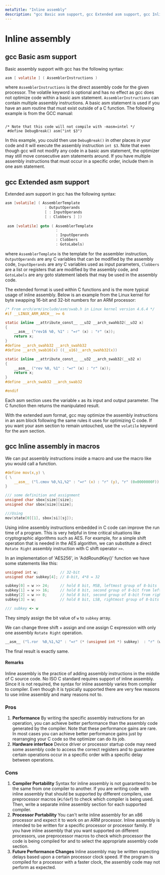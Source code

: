 ```yaml
---
metaTitle: "Inline assembly"
description: "gcc Basic asm support, gcc Extended asm support, gcc Inline assembly in macros"
---
```


# Inline assembly



## gcc Basic asm support


Basic assembly support with gcc has the following syntax:

```c
asm [ volatile ] ( AssemblerInstructions )

```

where `AssemblerInstructions` is the direct assembly code for the given processor.  The volatile keyword is optional and has no effect as gcc does not optimize code within a basic asm statement.  `AssemblerInstructions` can contain multiple assembly instructions.  A basic asm statement is used if you have an asm routine that must exist outside of a C function.  The following example is from the GCC manual:

```

/* Note that this code will not compile with -masm=intel */
 #define DebugBreak() asm("int $3")

```

In this example, you could then use `DebugBreak()` in other places in your code and it will execute the assembly instruction `int $3`.  Note that even though gcc will not modify any code in a basic asm statement, the optimizer may still move consecutive asm statements around.  If you have multiple assembly instructions that must occur in a specific order, include them in one asm statement.



## gcc Extended asm support


Extended asm support in gcc has the following syntax:

```c
asm [volatile] ( AssemblerTemplate
                  : OutputOperands
                  [ : InputOperands
                  [ : Clobbers ] ])
 
 asm [volatile] goto ( AssemblerTemplate
                       :
                       : InputOperands
                       : Clobbers
                       : GotoLabels)

```

where `AssemblerTemplate` is the template for the assembler instruction, `OutputOperands` are any C variables that can be modified by the assembly code, `InputOperands` are any C variables used as input parameters, `Clobbers` are a list or registers that are modified by the assembly code, and `GotoLabels` are any goto statement labels that may be used in the assembly code.

The extended format is used within C functions and is the more typical usage of inline assembly.  Below is an example from the Linux kernel for byte swapping 16-bit and 32-bit numbers for an ARM processor:

```c
/* From arch/arm/include/asm/swab.h in Linux kernel version 4.6.4 */
#if __LINUX_ARM_ARCH__ >= 6

static inline __attribute_const__ __u32 __arch_swahb32(__u32 x)
{
    __asm__ ("rev16 %0, %1" : "=r" (x) : "r" (x));
    return x;
}
#define __arch_swahb32 __arch_swahb32
#define __arch_swab16(x) ((__u16)__arch_swahb32(x))

static inline __attribute_const__ __u32 __arch_swab32(__u32 x)
{
    __asm__ ("rev %0, %1" : "=r" (x) : "r" (x));
    return x;
}
#define __arch_swab32 __arch_swab32

#endif

```

Each asm section uses the variable `x` as its input and output parameter.  The C function then returns the manipulated result.

With the extended asm format, gcc may optimize the assembly instructions in an asm block following the same rules it uses for optimizing C code.  If you want your asm section to remain untouched, use the `volatile` keyword for the asm section.



## gcc Inline assembly in macros


We can put assembly instructions inside a macro
and use the macro like you would call a function.

```c
#define mov(x,y) \
{ \
    __asm__ ("l.cmov %0,%1,%2" : "=r" (x) : "r" (y), "r" (0x0000000F)); \
}

/// some definition and assignment
unsigned char sbox[size][size];
unsigned char sbox[size][size];

///Using
mov(state[0][1], sbox[si][sj]);

```

Using inline assembly instructions embedded in C code can improve the run time
of a program. This is very helpful in time critical situations like cryptographic algorithms such as AES. For example, for a simple shift operation that is needed in the AES algorithm, we can substitute a direct `Rotate Right` assembly instruction with C shift operator `>>`.

In an implementation of 'AES256', in 'AddRoundKey()' function we have some statements like this:

```c
unsigned int w;          // 32-bit
unsigned char subkey[4]; // 8-bit, 4*8 = 32 

subkey[0] = w >> 24;     // hold 8 bit, MSB, leftmost group of 8-bits 
subkey[1] = w >> 16;     // hold 8 bit, second group of 8-bit from left    
subkey[2] = w >> 8;      // hold 8 bit, second group of 8-bit from right
subkey[3] = w;           // hold 8 bit, LSB, rightmost group of 8-bits

/// subkey <- w

```

They simply assign the bit value of `w` to `subkey` array.

We can change three shift + assign and one assign C expression with only
one assembly `Rotate Right` operation.

```c
__asm__ ("l.ror  %0,%1,%2" : "=r" (* (unsigned int *) subkey)  : "r" (w), "r" (0x10));

```

The final result is exactly same.



#### Remarks


Inline assembly is the practice of adding assembly instructions in the middle of C source code.  No ISO C standard requires support of inline assembly.  Since it is not required, the syntax for inline assembly varies from compiler to compiler.  Even though it is typically supported there are very few reasons to use inline assembly and many reasons not to.

### Pros

1. **Performance** By writing the specific assembly instructions for an operation, you can achieve better performance than the assembly code generated by the compiler.  Note that these performance gains are rare.  In most cases you can achieve better performance gains just by rearranging your C code so the optimizer can do its job.
1. **Hardware interface**  Device driver or processor startup code may need some assembly code to access the correct registers and to guarantee certain operations occur in a specific order with a specific delay between operations.

### Cons

1. **Compiler Portability** Syntax for inline assembly is not guaranteed to be the same from one compiler to another.  If you are writing code with inline assembly that should be supported by different compilers, use preprocessor macros (`#ifdef`) to check which compiler is being used.  Then, write a separate inline assembly section for each supported compiler.
1. **Processor Portability** You can't write inline assembly for an x86 processor and expect it to work on an ARM processor.  Inline assembly is intended to be written for a specific processor or processor family.  If you have inline assembly that you want supported on different processors, use preprocessor macros to check which processor the code is being compiled for and to select the appropriate assembly code section.
1. **Future Performance Changes** Inline assembly may be written expecting delays based upon a certain processor clock speed.  If the program is compiled for a processor with a faster clock, the assembly code may not perform as expected.

